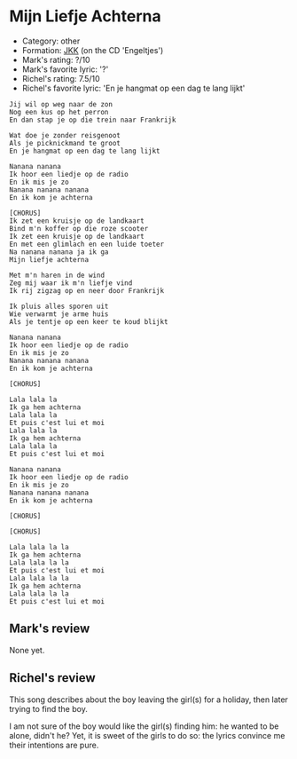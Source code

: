 # Mijn Liefje Achterna

 * Category: other
 * Formation: [JKK](Jkk.md) (on the CD 'Engeltjes')
 * Mark's rating: ?/10
 * Mark's favorite lyric: '?'
 * Richel's rating: 7.5/10
 * Richel's favorite lyric: 'En je hangmat op een dag te lang lijkt'

```
Jij wil op weg naar de zon
Nog een kus op het perron
En dan stap je op die trein naar Frankrijk

Wat doe je zonder reisgenoot
Als je picknickmand te groot
En je hangmat op een dag te lang lijkt

Nanana nanana
Ik hoor een liedje op de radio
En ik mis je zo
Nanana nanana nanana
En ik kom je achterna

[CHORUS]
Ik zet een kruisje op de landkaart
Bind m'n koffer op die roze scooter
Ik zet een kruisje op de landkaart
En met een glimlach en een luide toeter
Na nanana nanana ja ik ga
Mijn liefje achterna

Met m'n haren in de wind
Zeg mij waar ik m'n liefje vind
Ik rij zigzag op en neer door Frankrijk

Ik pluis alles sporen uit
Wie verwarmt je arme huis
Als je tentje op een keer te koud blijkt

Nanana nanana
Ik hoor een liedje op de radio
En ik mis je zo
Nanana nanana nanana
En ik kom je achterna

[CHORUS]

Lala lala la
Ik ga hem achterna
Lala lala la
Et puis c'est lui et moi
Lala lala la
Ik ga hem achterna
Lala lala la
Et puis c'est lui et moi

Nanana nanana
Ik hoor een liedje op de radio
En ik mis je zo
Nanana nanana nanana
En ik kom je achterna

[CHORUS]

[CHORUS]

Lala lala la la
Ik ga hem achterna
Lala lala la la
Et puis c'est lui et moi
Lala lala la la
Ik ga hem achterna
Lala lala la la
Et puis c'est lui et moi
```

## Mark's review

None yet.

## Richel's review

This song describes about the boy leaving the girl(s) for a holiday, then later trying to find the boy.

I am not sure of the boy would like the girl(s) finding him: he wanted to be alone, didn't he? Yet, it is
sweet of the girls to do so: the lyrics convince me their intentions are pure.
